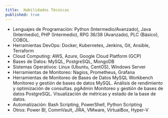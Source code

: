 ```yaml
---
title:  Habilidades Técnicas
published: true
---
```


 - Lenguajes de Programación: Python (Intermedio/Avanzado), Java (Intermedio), PHP (Intermedio), RPG 36/38 (Avanzado), PLC (Básico), COBOL.
- Herramientas DevOps: Docker, Kubernetes, Jenkins, Git, Ansible, Terraform
- Cloud Computing: AWS, Azure, Google Cloud Platform (GCP)
- Bases de Datos: MySQL, PostgreSQL, MongoDB
- Sistemas Operativos: Linux (Ubuntu, CentOS), Windows Server
- Herramientas de Monitoreo: Nagios, Prometheus, Grafana
- Herramientas de Monitoreo de Bases de Datos
  MySQL Workbench 
      Monitoreo y gestión de bases de datos MySQL.
  Análisis de rendimiento y optimización de consultas.
      pgAdmin
  Monitoreo y gestión de bases de datos PostgreSQL.
      Visualización de métricas y estado de la base de datos.
- Automatización: Bash Scripting, PowerShell, Python Scripting
- Otros: Power BI, CommVault, JIRA, VMware, VirtualBox, Hyper-V
